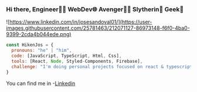 ### Hi there,  Engineer👨‍💻 WebDev🌐  Avenger🦸‍♂️ Slytherin🐉 Geek👾
![https://www.linkedin.com/in/josesandoval01/](https://user-images.githubusercontent.com/25781463/212071127-86973148-f6f0-4ba0-9399-2cda4b044ede.png)
```js
const HikenJos = {
  pronouns: "he" | "him",
  code: [JavaScript, TypeScript, Html, Css],
  tools: [React, Node, Styled-Components, Firebase],
  challenge: "I'm doing personal projects focused on react & typescript",
}
```
You can find me in
-[Linkedin](https://www.linkedin.com/in/josesandoval01/)


<!--
**HikenJos/Hikenjos** is a ✨ _special_ ✨ repository because its `README.md` (this file) appears on your GitHub profile.

Here are some ideas to get you started:

- 🔭 I’m currently working on ...
- 🌱 I’m currently learning ...
- 👯 I’m looking to collaborate on ...
- 🤔 I’m looking for help with ...
- 💬 Ask me about ...
- 📫 How to reach me: ...
- 😄 Pronouns: ...
- ⚡ Fun fact: ...
-->
